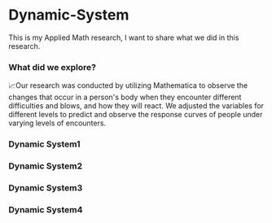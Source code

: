 # Dynamic-System
This is my Applied Math research, I want to share what we did in this research.
### What did we explore? 
📈Our research was conducted by utilizing Mathematica to observe the changes that occur in a person's body when they encounter different difficulties and blows, and how they will react. We adjusted the variables for different levels to predict and observe the response curves of people under varying levels of encounters. 

### Dynamic System1 
### Dynamic System2
### Dynamic System3 
### Dynamic System4
